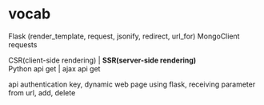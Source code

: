 # vocab
Flask (render_template, request, jsonify, redirect, url_for)
MongoClient
requests

CSR(client-side rendering) | <b>SSR(server-side rendering)</b><br>
Python api get | ajax api get

api authentication key, dynamic web page using flask, receiving parameter from url, add, delete
